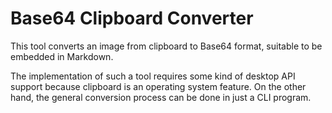 # Base64 Clipboard Converter

This tool converts an image from clipboard to Base64 format, suitable to be embedded in Markdown.

The implementation of such a tool requires some kind of desktop API support because clipboard is an operating system feature. On the other hand, the general conversion process can be done in just a CLI program.